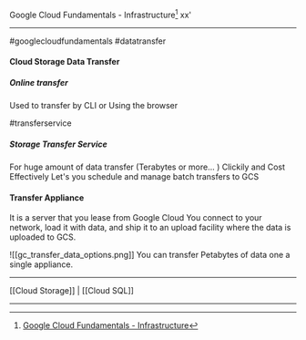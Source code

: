 Google Cloud Fundamentals - Infrastructure[^1] 
xx'
***
#googlecloudfundamentals #datatransfer

#### Cloud Storage Data Transfer

##### Online transfer
Used to transfer by CLI or Using the browser

#transferservice
##### Storage Transfer Service
For huge amount of data transfer (Terabytes or more... )
Clickily and Cost Effectively
Let's you schedule and manage batch transfers to GCS


#### Transfer Appliance
It is a server that you lease from Google Cloud
You connect to your network, load it with data, and ship it to an upload facility where the data is uploaded to GCS.

![[gc_transfer_data_options.png]]
You can transfer Petabytes of data one a single appliance.




***
[[Cloud Storage]] | [[Cloud SQL]]

***
[^1]: [Google Cloud Fundamentals - Infrastructure](https://www.coursera.org/learn/gcp-fundamentals/home)


